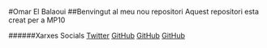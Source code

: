 #Omar El Balaoui
##Benvingut al meu nou repositori
Aquest repositori esta creat per a MP10

######Xarxes Socials
[Twitter](https://twitter.com/Alpha28x)
[GitHub](http://github.com)
[GitHub](http://github.com)
[GitHub](http://github.com)

